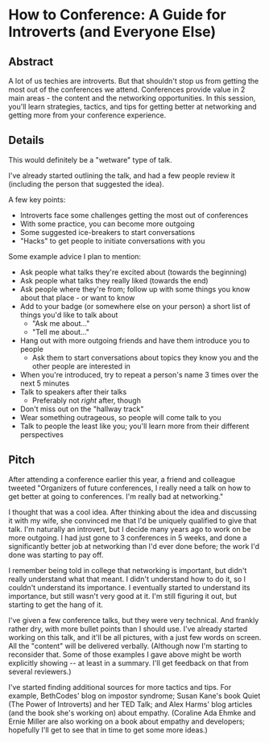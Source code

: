 How to Conference: A Guide for Introverts (and Everyone Else)
=================

Abstract
--------

A lot of us techies are introverts.
But that shouldn't stop us from getting the most out of the conferences we attend.
Conferences provide value in 2 main areas - the content and the networking opportunities.
In this session, you'll learn strategies, tactics, and tips for getting better at networking
and getting more from your conference experience.


Details
-------

This would definitely be a "wetware" type of talk.

I've already started outlining the talk, and had a few people review it (including the person that suggested the idea).

A few key points:

* Introverts face some challenges getting the most out of conferences
* With some practice, you can become more outgoing
* Some suggested ice-breakers to start conversations
* "Hacks" to get people to initiate conversations with you

Some example advice I plan to mention:

* Ask people what talks they're excited about (towards the beginning)
* Ask people what talks they really liked (towards the end)
* Ask people where they're from; follow up with some things you know about that place - or want to know
* Add to your badge (or somewhere else on your person) a short list of things you'd like to talk about
    * "Ask me about..."
    * "Tell me about..."
* Hang out with more outgoing friends and have them introduce you to people
    * Ask them to start conversations about topics they know you and the other people are interested in
* When you're introduced, try to repeat a person's name 3 times over the next 5 minutes
* Talk to speakers after their talks
    * Preferably not *right* after, though
* Don't miss out on the "hallway track"
* Wear something outrageous, so people will come talk to you
* Talk to people the least like you; you'll learn more from their different perspectives


Pitch
-----

After attending a conference earlier this year, a friend and colleague tweeted
"Organizers of future conferences, I really need a talk on how to get better at going to conferences.
I'm really bad at networking."

I thought that was a cool idea.
After thinking about the idea and discussing it with my wife,
she convinced me that I'd be uniquely qualified to give that talk.
I'm naturally an introvert, but I decide many years ago to work on be more outgoing.
I had just gone to 3 conferences in 5 weeks, and done a significantly better job at networking than I'd ever done before;
the work I'd done was starting to pay off.

I remember being told in college that networking is important, but didn't really understand what that meant.
I didn't understand how to do it, so I couldn't understand its importance.
I eventually started to understand its importance, but still wasn't very good at it.
I'm still figuring it out, but starting to get the hang of it.

I've given a few conference talks, but they were very technical.
And frankly rather dry, with more bullet points than I should use.
I've already started working on this talk, and it'll be all pictures, with a just few words on screen.
All the "content" will be delivered verbally.
(Although now I'm starting to reconsider that.
Some of those examples I gave above might be worth explicitly showing -- at least in a summary.
I'll get feedback on that from several reviewers.)

I've started finding additional sources for more tactics and tips.
For example, BethCodes' blog on impostor syndrome;
Susan Kane's book Quiet (The Power of Introverts) and her TED Talk;
and Alex Harms' blog articles (and the book she's working on) about empathy.
(Coraline Ada Ehmke and Ernie Miller are also working on a book about empathy and developers;
hopefully I'll get to see that in time to get some more ideas.)
